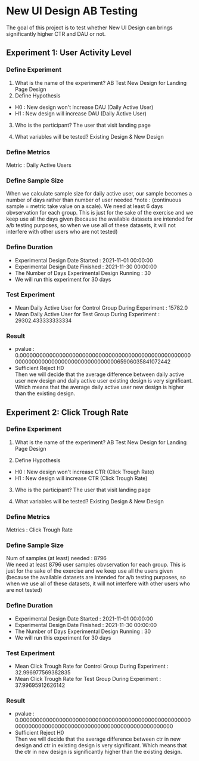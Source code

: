 # New UI Design AB Testing
The goal of this project is to test whether New UI Design can brings significantly higher CTR and DAU or not.

## Experiment 1: User Activity Level

### Define Experiment
1) What is the name of the experiment?
AB Test New Design for Landing Page Design
2) Define Hypothesis
- H0 : New design won't increase DAU (Daily Active User)
- H1 : New design will increase DAU (Daily Active User)

3) Who is the participant?
The user that visit landing page

4) What variables will be tested?
Existing Design & New Design

### Define Metrics
Metric : Daily Active Users

### Define Sample Size
When we calculate sample size for daily active user, our sample becomes a number of days rather than number of user needed *note : (continuous sample = metric take value on a scale). We need at least 6 days obvservation for each group. This is just for the sake of the exercise and we keep use all the days given (because the available datasets are intended for a/b testing purposes, so when we use all of these datasets, it will not interfere with other users who are not tested)

### Define Duration
- Experimental Design Date Started :  2021-11-01 00:00:00
- Experimental Design Date Finished :  2021-11-30 00:00:00
- The Number of Days Experimental Design Running :  30
- We will run this experiment for 30 days


### Test Experiment
- Mean Daily Active User for Control Group During Experiment : 15782.0
- Mean Daily Active User for Test Group During Experiment : 29302.433333333334

### Result
- pvalue :  0.0000000000000000000000000000000000000000000000000000000000000000000000000000000000065906035841072442
- Sufficient Reject H0 <br>
Then we will decide that the average difference between daily active user new design and daily active user existing design is very significant. Which means that the average daily active user new design is higher than the existing design.

## Experiment 2: Click Trough Rate

### Define Experiment
1) What is the name of the experiment?
AB Test New Design for Landing Page Design

2) Define Hypothesis
- H0 : New design won't increase CTR (Click Trough Rate)
- H1 : New design will increase CTR (Click Trough Rate)

3) Who is the participant?
The user that visit landing page

4) What variables will be tested?
Existing Design & New Design

### Define Metrics
Metrics : Click Trough Rate

### Define Sample Size
Num of samples (at least) needed : 8796 <br>
We need at least 8796 user samples obvservation for each group. This is just for the sake of the exercise and we keep use all the users given (because the available datasets are intended for a/b testing purposes, so when we use all of these datasets, it will not interfere with other users who are not tested)

### Define Duration
- Experimental Design Date Started :  2021-11-01 00:00:00
- Experimental Design Date Finished :  2021-11-30 00:00:00
- The Number of Days Experimental Design Running :  30
- We will run this experiment for 30 days


### Test Experiment
- Mean Click Trough Rate for Control Group During Experiment : 32.996977569382835
- Mean Click Trough Rate for Test Group During Experiment : 37.99695912626142

### Result
- pvalue :  0.0000000000000000000000000000000000000000000000000000000000000000000000000000000000000000000000000000
- Sufficient Reject H0 <br>
Then we will decide that the average difference between ctr in new design and ctr in existing design is very significant. Which means that the ctr in new design is significantly higher than the existing design.

